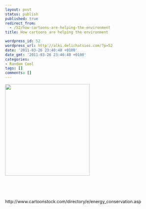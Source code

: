 ```yaml
---
layout: post
status: publish
published: true
redirect_from:
  - /52/how-cartoons-are-helping-the-environment
title: How cartoons are helping the environment

wordpress_id: 52
wordpress_url: http://alki.delichatsios.com/?p=52
date: '2011-03-26 23:40:48 +0100'
date_gmt: '2011-03-26 23:40:48 +0100'
categories:
- Random Cool
tags: []
comments: []
---
```

<p><a href="{{ 'assets/from-wordpress/uploads/2011/03/cartoons.png' | relative_url }}"><img class="alignleft size-medium wp-image-53" title="cartoons" src="{{ 'assets/from-wordpress/uploads/2011/03/cartoons-276x300.png' | relative_url }}" alt="" width="276" height="300" /></a></p>

<p>&nbsp;</p>
<p>&nbsp;</p>
<p>http://www.cartoonstock.com/directory/e/energy_conservation.asp</p>
